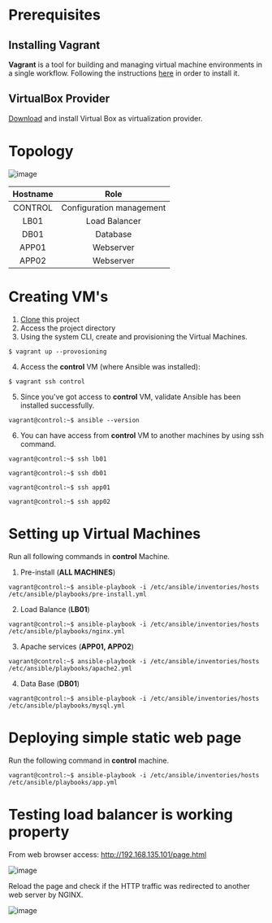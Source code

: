 # Prerequisites
## Installing Vagrant

**Vagrant** is a tool for building and managing virtual machine environments in a single workflow. 
Following the instructions [here](https://www.vagrantup.com/docs/installation/) in order to install it. 

## VirtualBox Provider

[Download](https://www.virtualbox.org/wiki/Downloads) and install Virtual Box as virtualization provider.

# Topology

![image](https://user-images.githubusercontent.com/32895268/111208566-d2b29280-85c2-11eb-9442-038602abaaf6.png)

| Hostname      | Role          
| :------------:|:------------------------:|
| CONTROL       | Configuration management |
| LB01          | Load Balancer            |
| DB01          | Database                 |
| APP01         | Webserver                |
| APP02         | Webserver                |

# Creating VM's

1. [Clone](https://github.com/macedojleo/loadbalancer.git) this project
2. Access the project directory
3. Using the system CLI, create and provisioning the Virtual Machines.
 
 ```$ vagrant up --provosioning ```

 4. Access the **control** VM (where Ansible was installed):
  
 ```$ vagrant ssh control```
 
 5. Since you've got access to **control** VM, validate Ansible has been installed successfully.


 ```vagrant@control:~$ ansible --version```

 6. You can have access from **control** VM to another machines by using ssh command.


 ```vagrant@control:~$ ssh lb01```
 
 ```vagrant@control:~$ ssh db01```
 
 ```vagrant@control:~$ ssh app01```
 
 ```vagrant@control:~$ ssh app02```
 
# Setting up Virtual Machines 

Run all following commands in **control** Machine.

1. Pre-install (**ALL MACHINES**)

 ```vagrant@control:~$ ansible-playbook -i /etc/ansible/inventories/hosts /etc/ansible/playbooks/pre-install.yml```

2. Load Balance (**LB01**)

 ```vagrant@control:~$ ansible-playbook -i /etc/ansible/inventories/hosts /etc/ansible/playbooks/nginx.yml```

3. Apache services (**APP01, APP02**)

 ```vagrant@control:~$ ansible-playbook -i /etc/ansible/inventories/hosts /etc/ansible/playbooks/apache2.yml```

4. Data Base (**DB01**)


 ```vagrant@control:~$ ansible-playbook -i /etc/ansible/inventories/hosts /etc/ansible/playbooks/mysql.yml```

# Deploying simple static web page

Run the following command in **control** machine.

 ```vagrant@control:~$ ansible-playbook -i /etc/ansible/inventories/hosts /etc/ansible/playbooks/app.yml```

# Testing load balancer is working property

From web browser access: http://192.168.135.101/page.html

![image](https://user-images.githubusercontent.com/32895268/111078454-6023b300-84ed-11eb-8dc8-ee8a1edbcff7.png)

Reload the page and check if the HTTP traffic was redirected to another web server by NGINX.

![image](https://user-images.githubusercontent.com/32895268/111078490-995c2300-84ed-11eb-8e31-b3ee184638f5.png)

